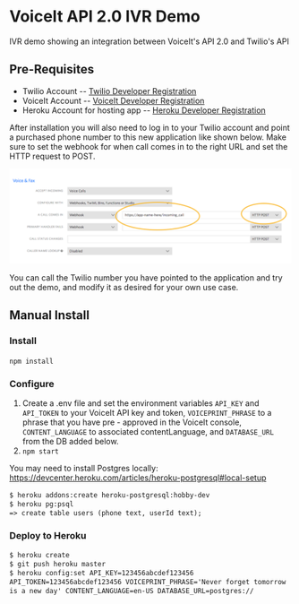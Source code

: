 # VoiceIt API 2.0 IVR Demo
IVR demo showing an integration between VoiceIt's API 2.0 and Twilio's API

## Pre-Requisites

- Twilio Account
-- [Twilio Developer Registration](https://www.twilio.com/try-twilio)
- VoiceIt Account
-- [VoiceIt Developer Registration](https://voiceit.io/signup)
- Heroku Account for hosting app
-- [Heroku Developer Registration](https://signup.heroku.com)


After installation you will also need to log in to your Twilio account and point a purchased phone number to this new application like shown below. Make sure to set the webhook for when call comes in to the right URL and set the HTTP request to POST.

<img src="/PointTwilioNumber.png" alt="API Key and Token" width="800px" />

You can call the Twilio number you have pointed to the application and try out the demo, and modify it as desired for your own use case.

## Manual Install

### Install
`npm install`

### Configure

1. Create a .env file and set the environment variables `API_KEY` and `API_TOKEN` to your VoiceIt API key and token, `VOICEPRINT_PHRASE` to a phrase that you have pre - approved in the VoiceIt console, `CONTENT_LANGUAGE` to associated contentLanguage, and `DATABASE_URL` from the DB added below.
2. `npm start`

You may need to install Postgres locally: https://devcenter.heroku.com/articles/heroku-postgresql#local-setup

    $ heroku addons:create heroku-postgresql:hobby-dev
    $ heroku pg:psql
    => create table users (phone text, userId text);


### Deploy to Heroku

    $ heroku create
    $ git push heroku master
    $ heroku config:set API_KEY=123456abcdef123456 API_TOKEN=123456abcdef123456 VOICEPRINT_PHRASE='Never forget tomorrow is a new day' CONTENT_LANGUAGE=en-US DATABASE_URL=postgres://
